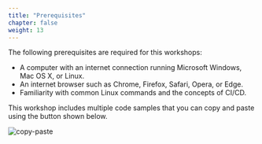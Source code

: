 ```yaml
---
title: "Prerequisites"
chapter: false
weight: 13
---
```


The following prerequisites are required for this workshops:

- A computer with an internet connection running Microsoft Windows, Mac OS X, or Linux.
- An internet browser such as Chrome, Firefox, Safari, Opera, or Edge.
- Familiarity with common Linux commands and the concepts of CI/CD.

This workshop includes multiple code samples that you can copy and paste using the button shown below.

![copy-paste](/images/copy-paste.png)
